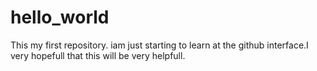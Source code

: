 # hello_world
This my first repository.
iam just starting to learn at the github interface.I very hopefull that this will be very helpfull. 
